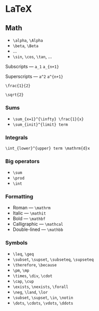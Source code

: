 # LaTeX

## Math

* `\alpha`, `\Alpha`
* `\beta`, `\Beta`
* …
* `\sin`, `\cos`, `\tan`, …

Subscripts — `a_1` `a_{n+1}`

Superscripts — `a^2` `a^{n+1}`

`\frac{1}{2}`

`\sqrt{2}`

### Sums

* `\sum_{x=1}^{\infty} \frac{1}{x}`
* `\sum_{init}^{limit} term`

### Integrals

`\int_{lower}^{upper} term \mathrm{d}x`

### Big operators

* `\sum`
* `\prod`
* `\int`

### Formatting

* Roman — `\mathrm`
* Italic — `\mathit`
* Bold — `\mathbf`
* Calligraphic — `\mathcal`
* Double-lined — `\mathbb`

### Symbols

* `\leq`, `\geq`
* `\subset`, `\supset`, `\subseteq`, `\supseteq`
* `\therefore`, `\because`
* `\pm`, `\mp`
* `\times`, `\div`, `\cdot`
* `\cap`, `\cup`
* `\exists`, `\nexists`, `\forall`
* `\neg`, `\land`, `\lor`
* `\subset`, `\supset`, `\in`, `\notin`
* `\dots`, `\cdots`, `\vdots`, `\ddots`

